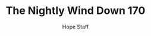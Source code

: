 ---
image: /assets/img/nwd/170_nwd_1peter_2_9_b_tpt.png
title: The Nightly Wind Down 170
categories:
  - The Nightly Wind Down
author: Hope Staff
notes: The Nightly Wind Down 170
embed: >-
  EMBED_GOES_HERE
transcript: >-
  SOME LINES OF TEXT START HERE
---